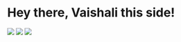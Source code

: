 <h1 align="left"><strong>Hey there, Vaishali this side!</strong></h1>
<p align="left">
  <a href="mailto:vaishalisinghp004@gmail.com"><img src="https://img.shields.io/badge/Email-D14836?style=for-the-badge&logo=gmail&logoColor=white"/></a>
  <a href="https://www.linkedin.com/in/vsngh"><img src="https://img.shields.io/badge/LinkedIn-blue?style=for-the-badge&logo=linkedin&logoColor=white"/></a>
  <a href="https://github.com/vsngh"><img src="https://img.shields.io/badge/GitHub-181717?style=for-the-badge&logo=github&logoColor=white"/></a>
</p>
